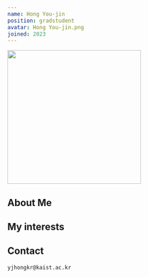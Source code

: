```yaml
---
name: Hong You-jin
position: gradstudent
avatar: Hong You-jin.png
joined: 2023
---
```


<img width="300" src="{{site.baseurl}}/images/people/{{page.avatar}}" onerror="this.src='{{site.baseurl}}/images/people/404.jpg';" data-action="zoom">

## About Me
  


## My interests
  

## Contact
<i class="fa fa-envelope-o"></i>  `yjhongkr@kaist.ac.kr`<br>
